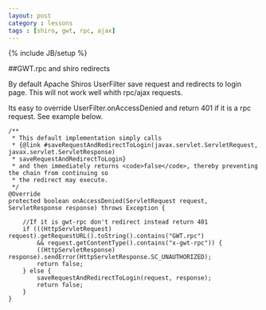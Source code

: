 ```yaml
---
layout: post
category : lessons
tags : [shiro, gwt, rpc, ajax]
---
```

{% include JB/setup %}


##GWT.rpc and shiro redirects

By default Apache Shiros UserFilter save request and redirects to login page. This will not work well whith rpc/ajax requests.

Its easy to override UserFilter.onAccessDenied and return 401 if it is a rpc request. See example below.

	
	/**
 	 * This default implementation simply calls
 	 * {@link #saveRequestAndRedirectToLogin(javax.servlet.ServletRequest, javax.servlet.ServletResponse) 
	 * saveRequestAndRedirectToLogin}
	 * and then immediately returns <code>false</code>, thereby preventing the chain from continuing so 
	 * the redirect may execute.
	 */
	@Override
	protected boolean onAccessDenied(ServletRequest request, ServletResponse response) throws Exception {
	
		//If it is gwt-rpc don't redirect instead return 401
		if (((HttpServletRequest) request).getRequestURL().toString().contains("GWT.rpc") 
			&& request.getContentType().contains("x-gwt-rpc")) {
			((HttpServletResponse) response).sendError(HttpServletResponse.SC_UNAUTHORIZED);
			return false;
		} else {
			saveRequestAndRedirectToLogin(request, response);
			return false;
		}
	}

	

